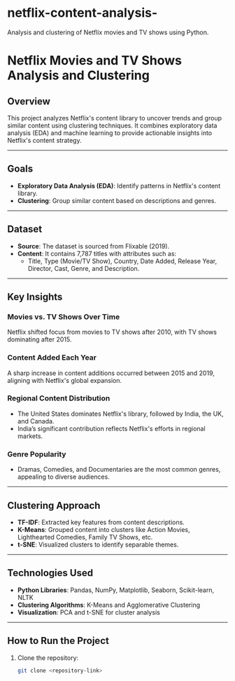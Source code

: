 # netflix-content-analysis-
Analysis and clustering of Netflix movies and TV shows using Python.
# Netflix Movies and TV Shows Analysis and Clustering

## Overview
This project analyzes Netflix's content library to uncover trends and group similar content using clustering techniques. It combines exploratory data analysis (EDA) and machine learning to provide actionable insights into Netflix's content strategy.

---

## Goals
- **Exploratory Data Analysis (EDA)**: Identify patterns in Netflix's content library.
- **Clustering**: Group similar content based on descriptions and genres.

---

## Dataset
- **Source**: The dataset is sourced from Flixable (2019).
- **Content**: It contains 7,787 titles with attributes such as:
  - Title, Type (Movie/TV Show), Country, Date Added, Release Year, Director, Cast, Genre, and Description.

---

## Key Insights
### Movies vs. TV Shows Over Time
Netflix shifted focus from movies to TV shows after 2010, with TV shows dominating after 2015.

### Content Added Each Year
A sharp increase in content additions occurred between 2015 and 2019, aligning with Netflix's global expansion.

### Regional Content Distribution
- The United States dominates Netflix's library, followed by India, the UK, and Canada.
- India’s significant contribution reflects Netflix's efforts in regional markets.

### Genre Popularity
- Dramas, Comedies, and Documentaries are the most common genres, appealing to diverse audiences.

---

## Clustering Approach
- **TF-IDF**: Extracted key features from content descriptions.
- **K-Means**: Grouped content into clusters like Action Movies, Lighthearted Comedies, Family TV Shows, etc.
- **t-SNE**: Visualized clusters to identify separable themes.

---

## Technologies Used
- **Python Libraries**: Pandas, NumPy, Matplotlib, Seaborn, Scikit-learn, NLTK
- **Clustering Algorithms**: K-Means and Agglomerative Clustering
- **Visualization**: PCA and t-SNE for cluster analysis

---

## How to Run the Project
1. Clone the repository:
   ```bash
   git clone <repository-link>
